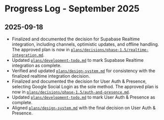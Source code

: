 # Progress Log - September 2025

## 2025-09-18
- Finalized and documented the decision for Supabase Realtime integration, including channels, optimistic updates, and offline handling. The approved plan is now in [`plans/decisions/phase-1.5/realtime-integration.md`](plans/decisions/phase-1.5/realtime-integration.md).
- Updated [`plans/development-todo.md`](plans/development-todo.md) to mark Supabase Realtime integration as complete.
- Verified and updated [`plans/design-system.md`](plans/design-system.md) for consistency with the finalized realtime integration decision.
- Finalized and documented the decision for User Auth &amp; Presence, selecting Google Social Login as the sole method. The approved plan is now in [`plans/decisions/phase-1.5/auth-and-presence.md`](plans/decisions/phase-1.5/auth-and-presence.md).
- Updated [`plans/development-todo.md`](plans/development-todo.md) to mark User Auth &amp; Presence as complete.
- Aligned [`plans/design-system.md`](plans/design-system.md) with the final decision on User Auth &amp; Presence.